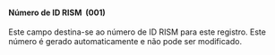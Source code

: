 #### Número de ID RISM&nbsp; (001)

Este campo destina-se ao número de ID RISM para este registro. Este número é gerado automaticamente e não pode ser modificado.